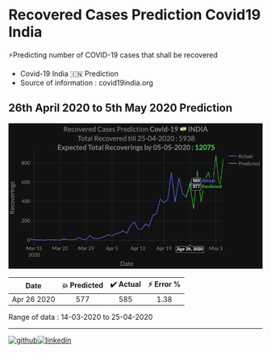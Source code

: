 # Recovered Cases Prediction Covid19 India
⚡Predicting number of COVID-19 cases that shall be recovered

- Covid-19 India 🇮🇳 Prediction
- Source of information : covid19india.org

## 26th April 2020 to 5th May 2020 Prediction

![](https://github.com/officialpm/Recovered-Cases-Prediction-Covid19-India/raw/master/25-04-2020%20to%2005-05-2020.png)



| Date|:boom: Predicted  | :heavy_check_mark: Actual  | :zap: Error %
| :------------: | :------------: | :------------: | :------------: |
|  Apr 26 2020 |  577 | 585  | 1.38|

Range of data : 14-03-2020 to 25-04-2020

------------

[![github](https://cloud.githubusercontent.com/assets/17016297/18839843/0e06a67a-83d2-11e6-993a-b35a182500e0.png)][1][![linkedin](https://cloud.githubusercontent.com/assets/17016297/18839848/0fc7e74e-83d2-11e6-8c6a-277fc9d6e067.png)][2]



[1]: https://www.github.com/officialpm
[2]: https://www.linkedin.com/in/parthdmaniar
